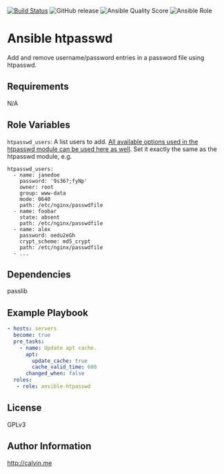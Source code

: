 [![Build Status](https://travis-ci.com/calvinbui/ansible-htpasswd.svg?branch=master)](https://travis-ci.com/calvinbui/ansible-htpasswd)
![GitHub release](https://img.shields.io/github/release/calvinbui/ansible-htpasswd.svg)
![Ansible Quality Score](https://img.shields.io/ansible/quality/40533.svg)
![Ansible Role](https://img.shields.io/ansible/role/d/40533.svg)

# Ansible htpasswd

Add and remove username/password entries in a password file using htpasswd.

##  Requirements

N/A

## Role Variables

`htpasswd_users`: A list users to add. [All available options used in the htpasswd module can be used here as well](https://docs.ansible.com/ansible/latest/modules/htpasswd_module.html). Set it exactly the same as the htpasswd module, e.g.

```
htpasswd_users:
  - name: janedoe
    password: '9s36?;fyNp'
    owner: root
    group: www-data
    mode: 0640
    path: /etc/nginx/passwdfile
  - name: foobar
    state: absent
    path: /etc/nginx/passwdfile
  - name: alex
    password: oedu2eGh
    crypt_scheme: md5_crypt
    path: /etc/nginx/passwdfile
  - ...
```

## Dependencies

passlib

## Example Playbook

```yaml
- hosts: servers
  become: true
  pre_tasks:
    - name: Update apt cache.
      apt:
        update_cache: true
        cache_valid_time: 600
      changed_when: false
  roles:
   - role: ansible-htpasswd
```

## License

GPLv3

## Author Information

http://calvin.me
